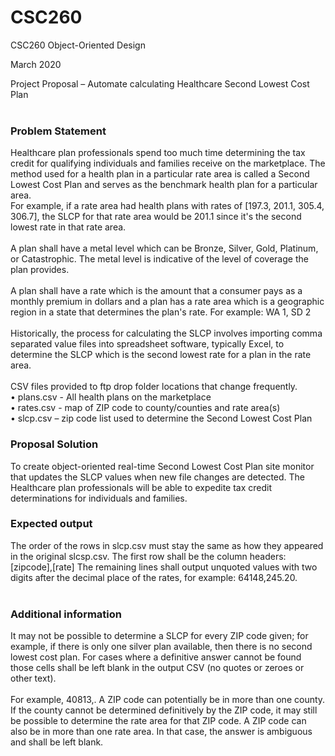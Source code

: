 # CSC260
CSC260 Object-Oriented Design<br>

March 2020<br>

Project Proposal – Automate calculating Healthcare Second Lowest Cost Plan<br><br>
<h3>Problem Statement</h3>
Healthcare plan professionals spend too much time determining the tax credit for qualifying individuals and families receive on the marketplace.  The method used for a health plan in a particular rate area is called a Second Lowest Cost Plan and serves as the benchmark health plan for a particular area.<br>
For example, if a rate area had health plans with rates of [197.3, 201.1, 305.4, 306.7], the SLCP for that rate area would be 201.1 since it's the second lowest rate in that rate area.<br><br>
A plan shall have a metal level which can be Bronze, Silver, Gold, Platinum, or Catastrophic. The metal level is indicative of the level of coverage the plan provides.<br><br>
A plan shall have a rate which is the amount that a consumer pays as a monthly premium in dollars and a plan has a rate area which is a geographic region in a state that determines the plan's rate.  For example: WA 1, SD 2<br><br>
Historically, the process for calculating the SLCP involves importing comma separated value files into spreadsheet software, typically Excel, to determine the SLCP which is the second lowest rate for a plan in the rate area.<br><br>
CSV files provided to ftp drop folder locations that change frequently.<br>
•	plans.csv - All health plans on the marketplace<br>
•	rates.csv - map of ZIP code to county/counties and rate area(s)<br>
•	slcp.csv – zip code list used to determine the Second Lowest Cost Plan<br>
<h3>Proposal Solution</h3>
To create object-oriented real-time Second Lowest Cost Plan site monitor that updates the SLCP values when new file changes are detected.  The Healthcare plan professionals will be able to expedite tax credit determinations for individuals and families.<br> 

<h3>Expected output</h3>
The order of the rows in slcp.csv must stay the same as how they appeared in the original slcsp.csv. The first row shall be the column headers: [zipcode],[rate] The remaining lines shall output unquoted values with two digits after the decimal place of the rates, for example: 64148,245.20.<br><br>

<h3>Additional information</h3>
It may not be possible to determine a SLCP for every ZIP code given; for example, if there is only one silver plan available, then there is no second lowest cost plan. For cases where a definitive answer cannot be found those cells shall be left blank in the output CSV (no quotes or zeroes or other text). <br><br>
For example, 40813,. A ZIP code can potentially be in more than one county. If the county cannot be determined definitively by the ZIP code, it may still be possible to determine the rate area for that ZIP code. A ZIP code can also be in more than one rate area. In that case, the answer is ambiguous and shall be left blank.
